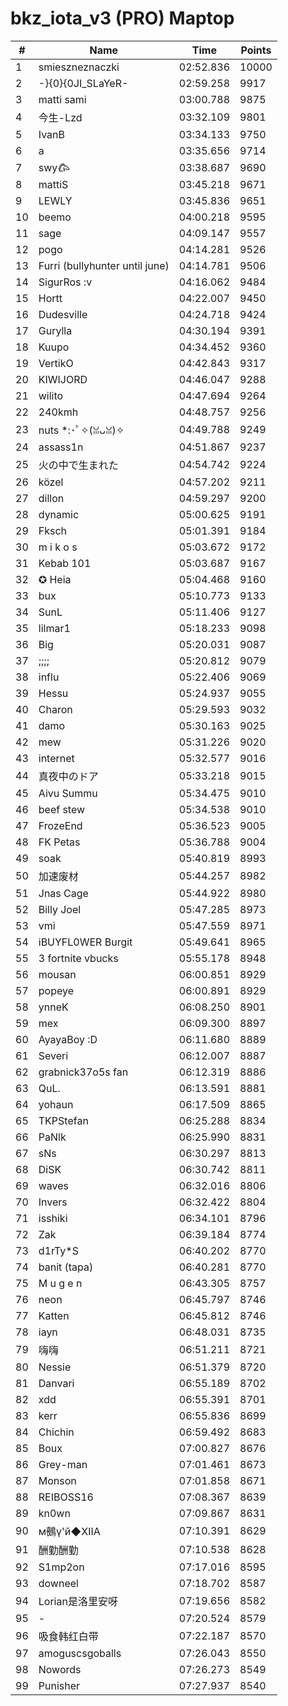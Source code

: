 # bkz_iota_v3 (PRO) Maptop

|  # | Name | Time | Points |
|-------------- | -------------- | -------------- | -------------- | 
| 1 | smieszneznaczki | 02:52.836 | 10000 | 
| 2 | -}{0}{0JI_SLaYeR- | 02:59.258 | 9917 | 
| 3 | matti sami | 03:00.788 | 9875 | 
| 4 | 今生-Lzd | 03:32.109 | 9801 | 
| 5 | IvanB | 03:34.133 | 9750 | 
| 6 | a | 03:35.656 | 9714 | 
| 7 | swy𐂃 | 03:38.687 | 9690 | 
| 8 | mattiS | 03:45.218 | 9671 | 
| 9 | LEWLY | 03:45.836 | 9651 | 
| 10 | beemo | 04:00.218 | 9595 | 
| 11 | sage | 04:09.147 | 9557 | 
| 12 | pogo | 04:14.281 | 9526 | 
| 13 | Furri (bullyhunter until june) | 04:14.781 | 9506 | 
| 14 | SigurRos :v | 04:16.062 | 9484 | 
| 15 | Hortt | 04:22.007 | 9450 | 
| 16 | Dudesville | 04:24.718 | 9424 | 
| 17 | Gurylla | 04:30.194 | 9391 | 
| 18 | Kuupo | 04:34.452 | 9360 | 
| 19 | VertikO | 04:42.843 | 9317 | 
| 20 | KIWIJORD | 04:46.047 | 9288 | 
| 21 | wilito | 04:47.694 | 9264 | 
| 22 | 240kmh | 04:48.757 | 9256 | 
| 23 | nuts *:･ﾟ✧(ꈍᴗꈍ)✧ | 04:49.788 | 9249 | 
| 24 | assass1n | 04:51.867 | 9237 | 
| 25 | 火の中で生まれた | 04:54.742 | 9224 | 
| 26 | közel | 04:57.202 | 9211 | 
| 27 | dillon | 04:59.297 | 9200 | 
| 28 | dynamic | 05:00.625 | 9191 | 
| 29 | Fksch | 05:01.391 | 9184 | 
| 30 | m i k o s | 05:03.672 | 9172 | 
| 31 | Kebab 101 | 05:03.687 | 9167 | 
| 32 | ✪ Heia | 05:04.468 | 9160 | 
| 33 | bux | 05:10.773 | 9133 | 
| 34 | SunL | 05:11.406 | 9127 | 
| 35 | lilmar1 | 05:18.233 | 9098 | 
| 36 | Big | 05:20.031 | 9087 | 
| 37 | ;;;; | 05:20.812 | 9079 | 
| 38 | influ | 05:22.406 | 9069 | 
| 39 | Hessu | 05:24.937 | 9055 | 
| 40 | Charon | 05:29.593 | 9032 | 
| 41 | damo | 05:30.163 | 9025 | 
| 42 | mew | 05:31.226 | 9020 | 
| 43 | internet | 05:32.577 | 9016 | 
| 44 | 真夜中のドア | 05:33.218 | 9015 | 
| 45 | Aivu Summu | 05:34.475 | 9010 | 
| 46 | beef stew | 05:34.538 | 9010 | 
| 47 | FrozeEnd | 05:36.523 | 9005 | 
| 48 | FK Petas | 05:36.788 | 9004 | 
| 49 | soak | 05:40.819 | 8993 | 
| 50 | 加速废材 | 05:44.257 | 8982 | 
| 51 | Jnas Cage | 05:44.922 | 8980 | 
| 52 | Billy Joel | 05:47.285 | 8973 | 
| 53 | vmi | 05:47.559 | 8971 | 
| 54 | iBUYFL0WER Burgit | 05:49.641 | 8965 | 
| 55 | 3 fortnite vbucks | 05:55.178 | 8948 | 
| 56 | mousan | 06:00.851 | 8929 | 
| 57 | popeye | 06:00.891 | 8929 | 
| 58 | ynneK | 06:08.250 | 8901 | 
| 59 | mex | 06:09.300 | 8897 | 
| 60 | AyayaBoy :D | 06:11.680 | 8889 | 
| 61 | Severi | 06:12.007 | 8887 | 
| 62 | grabnick37o5s fan | 06:12.319 | 8886 | 
| 63 | QuL. | 06:13.591 | 8881 | 
| 64 | yohaun | 06:17.509 | 8865 | 
| 65 | TKPStefan | 06:25.288 | 8834 | 
| 66 | PaNlk | 06:25.990 | 8831 | 
| 67 | sNs | 06:30.297 | 8813 | 
| 68 | DiSK | 06:30.742 | 8811 | 
| 69 | waves | 06:32.016 | 8806 | 
| 70 | Invers | 06:32.422 | 8804 | 
| 71 | isshiki | 06:34.101 | 8796 | 
| 72 | Zak | 06:39.184 | 8774 | 
| 73 | d1rTy*S | 06:40.202 | 8770 | 
| 74 | banit (tapa) | 06:40.281 | 8770 | 
| 75 | M u g e n | 06:43.305 | 8757 | 
| 76 | neon | 06:45.797 | 8746 | 
| 77 | Katten | 06:45.812 | 8746 | 
| 78 | iayn | 06:48.031 | 8735 | 
| 79 | 嗨嗨 | 06:51.211 | 8721 | 
| 80 | Nessie | 06:51.379 | 8720 | 
| 81 | Danvari | 06:55.189 | 8702 | 
| 82 | xdd | 06:55.391 | 8701 | 
| 83 | kerr | 06:55.836 | 8699 | 
| 84 | Chichin | 06:59.492 | 8683 | 
| 85 | Boux | 07:00.827 | 8676 | 
| 86 | Grey-man | 07:01.461 | 8673 | 
| 87 | Monson | 07:01.858 | 8671 | 
| 88 | REIBOSS16 | 07:08.367 | 8639 | 
| 89 | kn0wn | 07:09.867 | 8631 | 
| 90 |  м鵺γ'й◆ⅫA | 07:10.391 | 8629 | 
| 91 | 酬勤酬勤 | 07:10.538 | 8628 | 
| 92 | S1mp2on | 07:17.016 | 8595 | 
| 93 | downeel | 07:18.702 | 8587 | 
| 94 | Lorian是洛里安呀 | 07:19.656 | 8582 | 
| 95 | - | 07:20.524 | 8579 | 
| 96 | 吸食韩红白带 | 07:22.187 | 8570 | 
| 97 | amoguscsgoballs | 07:26.043 | 8550 | 
| 98 | Nowords | 07:26.273 | 8549 | 
| 99 | Punisher | 07:27.937 | 8540 | 

